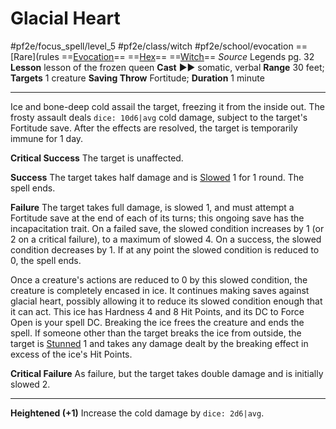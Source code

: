 # Glacial Heart
#pf2e/focus_spell/level_5 #pf2e/class/witch #pf2e/school/evocation 
==[Rare](rules ==[Evocation](rulesvocation.md)== ==[Hex](../../../Traits/Hex.md)== ==[Witch](../../../Traits/Witch.md)==
*Source* Legends pg. 32
**Lesson** lesson of the frozen queen
**Cast** ►► somatic, verbal
**Range** 30 feet; **Targets** 1 creature
**Saving Throw** Fortitude; **Duration** 1 minute

---
Ice and bone-deep cold assail the target, freezing it from the inside out. The frosty assault deals `dice: 10d6|avg` cold damage, subject to the target's Fortitude save. After the effects are resolved, the target is temporarily immune for 1 day.

**Critical Success** The target is unaffected.

**Success** The target takes half damage and is [Slowed](../../../Conditions/Slowed.md) 1 for 1 round. The spell ends.

**Failure** The target takes full damage, is slowed 1, and must attempt a Fortitude save at the end of each of its turns; this ongoing save has the incapacitation trait. On a failed save, the slowed condition increases by 1 (or 2 on a critical failure), to a maximum of slowed 4. On a success, the slowed condition decreases by 1. If at any point the slowed condition is reduced to 0, the spell ends.

Once a creature's actions are reduced to 0 by this slowed condition, the creature is completely encased in ice. It continues making saves against glacial heart, possibly allowing it to reduce its slowed condition enough that it can act. This ice has Hardness 4 and 8 Hit Points, and its DC to Force Open is your spell DC. Breaking the ice frees the creature and ends the spell. If someone other than the target breaks the ice from outside, the target is [Stunned](../../../Conditions/Stunned.md) 1 and takes any damage dealt by the breaking effect in excess of the ice's Hit Points.

**Critical Failure** As failure, but the target takes double 
damage and is initially slowed 2.

<hr>

**Heightened (+1)** Increase the cold damage by `dice: 2d6|avg`.